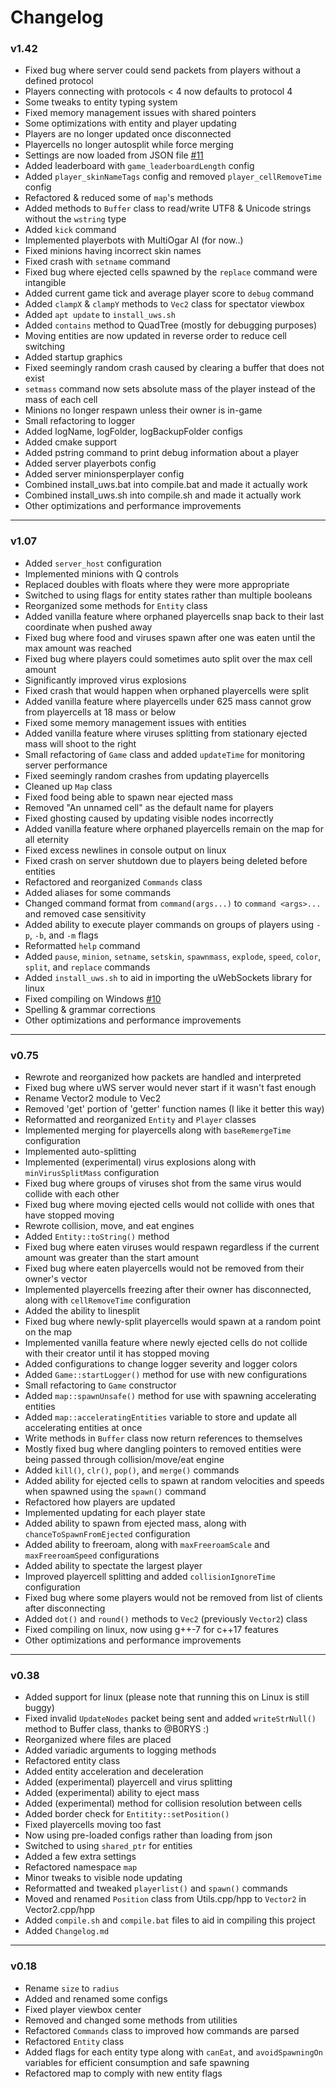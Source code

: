 # Changelog
### v1.42
- Fixed bug where server could send packets from players without a defined protocol
- Players connecting with protocols < 4 now defaults to protocol 4
- Some tweaks to entity typing system
- Fixed memory management issues with shared pointers
- Some optimizations with entity and player updating
- Players are no longer updated once disconnected
- Playercells no longer autosplit while force merging
- Settings are now loaded from JSON file [#11](https://github.com/m-byte918/AgarOSS/issues/11)
- Added leaderboard with `game_leaderboardLength` config
- Added `player_skinNameTags` config and removed `player_cellRemoveTime` config
- Refactored & reduced some of `map`'s methods
- Added methods to `Buffer` class to read/write UTF8 & Unicode strings without the `wstring` type 
- Added `kick` command
- Implemented playerbots with MultiOgar AI (for now..)
- Fixed minions having incorrect skin names
- Fixed crash with `setname` command
- Fixed bug where ejected cells spawned by the `replace` command were intangible
- Added current game tick and average player score to `debug` command
- Added `clampX` & `clampY` methods to `Vec2` class for spectator viewbox
- Added `apt update` to `install_uws.sh`
- Added `contains` method to QuadTree (mostly for debugging purposes)
- Moving entities are now updated in reverse order to reduce cell switching
- Added startup graphics
- Fixed seemingly random crash caused by clearing a buffer that does not exist 
- `setmass` command now sets absolute mass of the player instead of the mass of each cell
- Minions no longer respawn unless their owner is in-game
- Small refactoring to logger
- Added logName, logFolder, logBackupFolder configs
- Added cmake support
- Added pstring command to print debug information about a player
- Added server playerbots config
- Added server minionsperplayer config
- Combined install_uws.bat into compile.bat and made it actually work
- Combined install_uws.sh into compile.sh and made it actually work
- Other optimizations and performance improvements
---
### v1.07
- Added `server_host` configuration
- Implemented minions with Q controls
- Replaced doubles with floats where they were more appropriate
- Switched to using flags for entity states rather than multiple booleans
- Reorganized some methods for `Entity` class
- Added vanilla feature where orphaned playercells snap back to their last coordinate when pushed away
- Fixed bug where food and viruses spawn after one was eaten until the max amount was reached
- Fixed bug where players could sometimes auto split over the max cell amount
- Significantly improved virus explosions
- Fixed crash that would happen when orphaned playercells were split
- Added vanilla feature where playercells under 625 mass cannot grow from playercells at 18 mass or below
- Fixed some memory management issues with entities
- Added vanilla feature where viruses splitting from stationary ejected mass will shoot to the right
- Small refactoring of `Game` class and added `updateTime` for monitoring server performance
- Fixed seemingly random crashes from updating playercells
- Cleaned up `Map` class
- Fixed food being able to spawn near ejected mass
- Removed "An unnamed cell" as the default name for players
- Fixed ghosting caused by updating visible nodes incorrectly
- Added vanilla feature where orphaned playercells remain on the map for all eternity
- Fixed excess newlines in console output on linux
- Fixed crash on server shutdown due to players being deleted before entities
- Refactored and reorganized `Commands` class
- Added aliases for some commands
- Changed command format from `command(args...)` to `command <args>...` and removed case sensitivity
- Added ability to execute player commands on groups of players using `-p`, `-b`, and `-m` flags
- Reformatted `help` command
- Added `pause`, `minion`, `setname`, `setskin`, `spawnmass`, `explode`, `speed`, `color`, `split`, and `replace` commands
- Added `install_uws.sh` to aid in importing the uWebSockets library for linux
- Fixed compiling on Windows [#10](https://github.com/m-byte918/AgarOSS/issues/10)
- Spelling & grammar corrections
- Other optimizations and performance improvements
---
### v0.75
- Rewrote and reorganized how packets are handled and interpreted
- Fixed bug where uWS server would never start if it wasn't fast enough
- Rename Vector2 module to Vec2
- Removed 'get' portion of 'getter' function names (I like it better this way)
- Reformatted and reorganized `Entity` and `Player` classes
- Implemented merging for playercells along with `baseRemergeTime` configuration
- Implemented auto-splitting
- Implemented (experimental) virus explosions along with `minVirusSplitMass` configuration
- Fixed bug where groups of viruses shot from the same virus would collide with each other
- Fixed bug where moving ejected cells would not collide with ones that have stopped moving
- Rewrote collision, move, and eat engines
- Added `Entity::toString()` method
- Fixed bug where eaten viruses would respawn regardless if the current amount was greater than the start amount
- Fixed bug where eaten playercells would not be removed from their owner's vector
- Implemented playercells freezing after their owner has disconnected, along with `cellRemoveTime` configuration
- Added the ability to linesplit
- Fixed bug where newly-split playercells would spawn at a random point on the map
- Implemented vanilla feature where newly ejected cells do not collide with their creator until it has stopped moving
- Added configurations to change logger severity and logger colors
- Added `Game::startLogger()` method for use with new configurations
- Small refactoring to `Game` constructor
- Added `map::spawnUnsafe()` method for use with spawning accelerating entities
- Added `map::acceleratingEntities` variable to store and update all accelerating entities at once
- Write methods in `Buffer` class now return references to themselves
- Mostly fixed bug where dangling pointers to removed entities were being passed through collision/move/eat engine
- Added `kill()`, `clr()`, `pop()`, and `merge()` commands
- Added ability for ejected cells to spawn at random velocities and speeds when spawned using the `spawn()` command
- Refactored how players are updated
- Implemented updating for each player state
- Added ability to spawn from ejected mass, along with `chanceToSpawnFromEjected` configuration
- Added ability to freeroam, along with `maxFreeroamScale` and `maxFreeroamSpeed` configurations
- Added ability to spectate the largest player
- Improved playercell splitting and added `collisionIgnoreTime` configuration
- Fixed bug where some players would not be removed from list of clients after disconnecting
- Added `dot()` and `round()` methods to `Vec2` (previously `Vector2`) class
- Fixed compiling on linux, now using g++-7 for c++17 features
- Other optimizations and performance improvements
---
### v0.38
- Added support for linux (please note that running this on Linux is still buggy) 
- Fixed invalid `UpdateNodes` packet being sent and added `writeStrNull()` method to Buffer class, thanks to @B0RYS :)
- Reorganized where files are placed
- Added variadic arguments to logging methods
- Refactored entity class
- Added entity acceleration and deceleration
- Added (experimental) playercell and virus splitting
- Added (experimental) ability to eject mass
- Added (experimental) method for collision resolution between cells
- Added border check for `Entitity::setPosition()`
- Fixed playercells moving too fast
- Now using pre-loaded configs rather than loading from json
- Switched to using `shared_ptr` for entities
- Added a few extra settings
- Refactored namespace `map`
- Minor tweaks to visible node updating
- Reformatted and tweaked `playerlist()` and `spawn()` commands
- Moved and renamed `Position` class from Utils.cpp/hpp to `Vector2` in Vector2.cpp/hpp
- Added `compile.sh` and `compile.bat` files to aid in compiling this project
- Added `Changelog.md`
---
### v0.18
- Rename `size` to `radius`
- Added and renamed some configs
- Fixed player viewbox center
- Removed and changed some methods from utilities
- Refactored `Commands` class to improved how commands are parsed
- Refactored `Entity` class
- Added flags for each entity type along with `canEat`, and `avoidSpawningOn` variables for efficient consumption and safe spawning
- Refactored map to comply with new entity flags